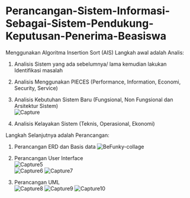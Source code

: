 # Perancangan-Sistem-Informasi-Sebagai-Sistem-Pendukung-Keputusan-Penerima-Beasiswa
Menggunakan Algoritma Insertion Sort (AIS)
Langkah awal adalah Analis:
1. Analisis Sistem yang ada sebelumnya/ lama kemudian lakukan Identifikasi masalah
2. Analisis Menggunakan PIECES (Performance, Information, Economi, Security, Service)
3. Analisis Kebutuhan Sistem Baru (Fungsional, Non Fungsional dan Arsitektur Sistem)<br>
![Capture](https://user-images.githubusercontent.com/55064831/66945005-80d9a600-f078-11e9-8c76-2aa38ff97ce9.PNG)

4. Analisis Kelayakan Sistem (Teknis, Operasional, Ekonomi)<br>

Langkah Selanjutnya adalah Perancangan:
1. Perancangan ERD dan Basis data
![BeFunky-collage](https://user-images.githubusercontent.com/55064831/66949055-07de4c80-f080-11e9-94a4-72ccff7f4628.jpg)

3. Perancangan User Interface <br>
![Capture5](https://user-images.githubusercontent.com/55064831/66945453-46bcd400-f079-11e9-8de0-64be87190d92.PNG)<br>
![Capture6](https://user-images.githubusercontent.com/55064831/66945454-47556a80-f079-11e9-9e64-be04b367f1ab.PNG)
![Capture7](https://user-images.githubusercontent.com/55064831/66945455-47556a80-f079-11e9-9892-5f10aa425be7.PNG)<br>

4. Perancangan UML<br>
![Capture8](https://user-images.githubusercontent.com/55064831/66945458-47ee0100-f079-11e9-90e5-84ac06b30192.PNG)
![Capture9](https://user-images.githubusercontent.com/55064831/66945460-47ee0100-f079-11e9-8d59-4aacca4c18a0.PNG)
![Capture10](https://user-images.githubusercontent.com/55064831/66945461-47ee0100-f079-11e9-9006-69816488fdfa.PNG)
